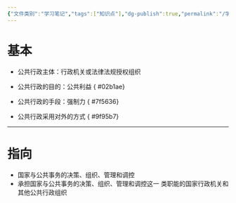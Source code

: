 ```yaml
---
{"文件类别":"学习笔记","tags":["知识点"],"dg-publish":true,"permalink":"/学习笔记studyup/知识点cheese/公共行政/","dgPassFrontmatter":true,"created":"2024-09-12T14:14:44.591+08:00","updated":"2024-09-12T15:15:46.783+08:00"}
---
```


# 基本
- 公共行政主体：行政机关或法律法规授权组织
- 公共行政的目的：公共利益
{ #02b1ae}

- 公共行政的手段：强制力
{ #7f5636}

- 公共行政采用对外的方式
{ #9f95b7}

---
# 指向
- 国家与公共事务的决策、组织、管理和调控
- 承担国家与公共事务的决策、组织、管理和调控这⼀ 类职能的国家行政机关和其他公共行政组织